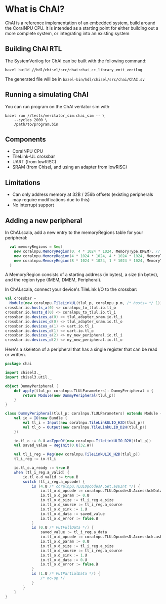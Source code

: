 # What is ChAI?

ChAI is a reference implementation of an embedded system, build around the CoralNPU CPU.
It is intended as a starting point for either building out a more complete system, or integrating
into an existing system

## Building ChAI RTL

The SystemVerilog for ChAI can be built with the following command:

```
bazel build //hdl/chisel/src/chai:chai_cc_library_emit_verilog
```

The generated file will be in `bazel-bin/hdl/chisel/src/chai/ChAI.sv`

## Running a simulating ChAI

You can run program on the ChAI verilator sim with:

```
bazel run //tests/verilator_sim:chai_sim -- \
    --cycles 2000 \
    /path/to/program.bin
```

## Components
- CoralNPU CPU
- TileLink-UL crossbar
- UART (from lowRISC)
- SRAM (from Chisel, and using an adapter from lowRISC)

## Limitations
- Can only address memory at 32B / 256b offsets (existing peripherals may require modifications due to this)
- No interrupt support

## Adding a new peripheral
In ChAI.scala, add a new entry to the memoryRegions table for your peripheral:
```scala
  val memoryRegions = Seq(
    new coralnpu.MemoryRegion(0, 4 * 1024 * 1024, MemoryType.DMEM), // SRAM
    new coralnpu.MemoryRegion(4 * 1024 * 1024, 4 * 1024 * 1024, MemoryType.Peripheral) // UART
    new coralnpu.MemoryRegion(8 * 1024 * 1024, 1 * 1024 * 1024, MemoryType.Peripheral) // My New Peripheral
  )
```
A MemoryRegion consists of a starting address (in bytes), a size (in bytes), and the region type (IMEM, DMEM, Peripheral).

In ChAI.scala, connect your device's TileLink I/O to the crossbar:
```scala
val crossbar =
  Module(new coralnpu.TileLinkUL(tlul_p, coralnpu_p.m, /* hosts= */ 1))
crossbar.io.hosts_a(0) <> coralnpu_to_tlul.io.tl_o
crossbar.io.hosts_d(0) <> coralnpu_to_tlul.io.tl_i
crossbar.io.devices_a(0) <> tlul_adapter_sram.io.tl_i
crossbar.io.devices_d(0) <> tlul_adapter_sram.io.tl_o
crossbar.io.devices_a(1) <> uart.io.tl_i
crossbar.io.devices_d(1) <> uart.io.tl_o
crossbar.io.devices_a(2) <> my_new_peripheral.io.tl_i
crossbar.io.devices_d(2) <> my_new_peripheral.io.tl_o
```

Here's a skeleton of a peripheral that has a single register that can be
read or written.
```scala
package chai

import chisel3._
import chisel3.util._

object DummyPeripheral {
    def apply(tlul_p: coralnpu.TLULParameters): DummyPeripheral = {
        return Module(new DummyPeripheral(tlul_p))
    }
}

class DummyPeripheral(tlul_p: coralnpu.TLULParameters) extends Module {
    val io = IO(new Bundle {
        val tl_i = Input(new coralnpu.TileLinkULIO_H2D(tlul_p))
        val tl_o = Output(new coralnpu.TileLinkULIO_D2H(tlul_p))
    })

    io.tl_o := 0.U.asTypeOf(new coralnpu.TileLinkULIO_D2H(tlul_p))
    val saved_value = RegInit(0.U(32.W))

    val tl_i_reg = Reg(new coralnpu.TileLinkULIO_H2D(tlul_p))
    tl_i_reg := io.tl_i

    io.tl_o.a_ready := true.B
    when (tl_i_reg.a_valid) {
        io.tl_o.d_valid := true.B
        switch (tl_i_reg.a_opcode) {
            is (4.U /* coralnpu.TLULOpcodesA.Get.asUInt */) {
                io.tl_o.d_opcode := coralnpu.TLULOpcodesD.AccessAckData.asUInt
                io.tl_o.d_param := 0.U
                io.tl_o.d_size := tl_i_reg.a_size
                io.tl_o.d_source := tl_i_reg.a_source
                io.tl_o.d_sink := 1.U
                io.tl_o.d_data := saved_value
                io.tl_o.d_error := false.B
            }
            is (0.U /* PutFullData */) {
                saved_value := tl_i_reg.a_data
                io.tl_o.d_opcode := coralnpu.TLULOpcodesD.AccessAck.asUInt
                io.tl_o.d_param := 0.U
                io.tl_o.d_size := tl_i_reg.a_size
                io.tl_o.d_source := tl_i_reg.a_source
                io.tl_o.d_sink := 1.U
                io.tl_o.d_data := 0.U
                io.tl_o.d_error := false.B
            }
            is (1.U /* PutPartialData */) {
                /* no-op */
            }
        }
    }
}
```
